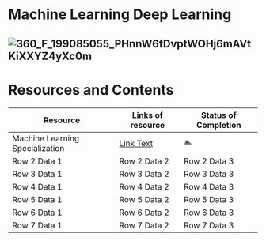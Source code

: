 # Machine Learning Deep Learning
## ![360_F_199085055_PHnnW6fDvptWOHj6mAVtKiXXYZ4yXc0m](https://github.com/Yugalpoudel07/MachineLearningDeepLearning/assets/134123589/2102c8d0-c85f-4ce6-b1b6-c85668f0b92c)
# Resources and Contents
| Resource | Links of resource | Status of Completion |
|-----------------|-----------------|-----------------|
| Machine Learning Specialization   | [Link Text]([URL](https://www.coursera.org/specializations/machine-learning-introduction?)) | &#x1F3CA;  |
| Row 2 Data 1    | Row 2 Data 2    | Row 2 Data 3    |
| Row 3 Data 1    | Row 3 Data 2    | Row 3 Data 3    |
| Row 4 Data 1    | Row 4 Data 2    | Row 4 Data 3    |
| Row 5 Data 1    | Row 5 Data 2    | Row 5 Data 3    |
| Row 6 Data 1    | Row 6 Data 2    | Row 6 Data 3    |
| Row 7 Data 1    | Row 7 Data 2    | Row 7 Data 3    |
